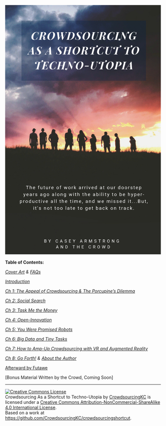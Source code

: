 <link rel="shortcut icon" type="image/png" href="/favicon.png">
<div style="text-align:center"><img src ="https://raw.githubusercontent.com/CrowdsourcingKC/crowdsourcingshortcut/master/images/cover.png" /></div>

**Table of Contents:**

[_Cover Art_](https://crowdsourcingkc.github.io/crowdsourcingshortcut/) _&_ [_FAQs_](https://crowdsourcingkc.github.io/crowdsourcingshortcut/faq)

[_Introduction_](https://crowdsourcingkc.github.io/crowdsourcingshortcut/introduction)

[_Ch 1: The Appeal of Crowdsourcing & The Porcupine’s Dilemma_](https://crowdsourcingkc.github.io/crowdsourcingshortcut/ch-1)

[_Ch 2: Social Search_](https://crowdsourcingkc.github.io/crowdsourcingshortcut/ch-2)

[_Ch 3: Task Me the Money_](https://crowdsourcingkc.github.io/crowdsourcingshortcut/ch-3)

[_Ch 4: Open-Innovation_](https://crowdsourcingkc.github.io/crowdsourcingshortcut/ch-4)

[_Ch 5: You Were Promised Robots_](https://crowdsourcingkc.github.io/crowdsourcingshortcut/ch-5)

[_Ch 6: Big Data and Tiny Tasks_](https://crowdsourcingkc.github.io/crowdsourcingshortcut/ch-6)

[_Ch 7: How to Amp-Up Crowdsourcing with VR and Augmented Reality_](https://crowdsourcingkc.github.io/crowdsourcingshortcut/ch-7)

[_Ch 8: Go Forth!_](https://crowdsourcingkc.github.io/crowdsourcingshortcut/ch-8) _&_ [_About the Author_](https://crowdsourcingkc.github.io/crowdsourcingshortcut/about-the-author)

[Afterward by Futawe](https://crowdsourcingkc.github.io/crowdsourcingshortcut/afterward-by-futawe)

[Bonus Material Written by the Crowd, Coming Soon]

--------------------------------------------------------------------------------

<a rel="license" href="http://creativecommons.org/licenses/by-nc-sa/4.0/"><img alt="Creative Commons License" style="border-width:0" src="https://i.creativecommons.org/l/by-nc-sa/4.0/88x31.png" /></a><br /><span xmlns:dct="http://purl.org/dc/terms/" property="dct:title">Crowdsourcing As a Shortcut to Techno-Utopia</span> by <a xmlns:cc="http://creativecommons.org/ns#" href="https://github.com/CrowdsourcingKC/crowdsourcingshortcut" property="cc:attributionName" rel="cc:attributionURL">CrowdsourcingKC</a> is licensed under a <a rel="license" href="http://creativecommons.org/licenses/by-nc-sa/4.0/">Creative Commons Attribution-NonCommercial-ShareAlike 4.0 International License</a>.<br />Based on a work at <a xmlns:dct="http://purl.org/dc/terms/" href="https://github.com/CrowdsourcingKC/crowdsourcingshortcut" rel="dct:source">https://github.com/CrowdsourcingKC/crowdsourcingshortcut</a>.
